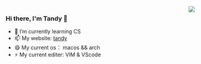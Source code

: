 
<!--
**tandy1229/tandy1229** is a ✨ _special_ ✨ repository because its `README.md` (this file) appears on your GitHub profile.

Here are some ideas to get you started:

- 🔭 I’m currently working on ...
- 🌱 I’m currently learning ...
- 👯 I’m looking to collaborate on ...
- 🤔 I’m looking for help with ...
- 💬 Ask me about ...
- 📫 How to reach me: ...
- 😄 Pronouns: ...
- ⚡ Fun fact: ...
-->

<img align="right" src="https://github-readme-stats.vercel.app/api?username=tandy1229&show_icons=true&icon_color=CE1D2D&text_color=718096&bg_color=ffffff&hide_title=true" />

### Hi there, I'm Tandy 👋

- 🌱 I’m currently learning CS
- 📫 My website: [tandy](https://tandy1229.com)
- 😄 My current os： macos && arch
- ⚡ My current editer: VIM & VScode
